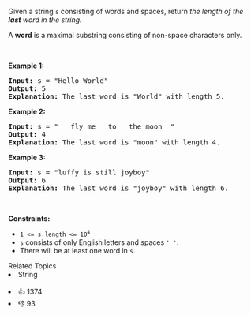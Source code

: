 <p>Given a string <code>s</code> consisting of words and spaces, return <em>the length of the <strong>last</strong> word in the string.</em></p>

<p>A <strong>word</strong> is a maximal substring consisting of non-space characters only.</p>

<p>&nbsp;</p> 
<p><strong>Example 1:</strong></p>

<pre>
<strong>Input:</strong> s = "Hello World"
<strong>Output:</strong> 5
<strong>Explanation:</strong> The last word is "World" with length 5.
</pre>

<p><strong>Example 2:</strong></p>

<pre>
<strong>Input:</strong> s = "   fly me   to   the moon  "
<strong>Output:</strong> 4
<strong>Explanation:</strong> The last word is "moon" with length 4.
</pre>

<p><strong>Example 3:</strong></p>

<pre>
<strong>Input:</strong> s = "luffy is still joyboy"
<strong>Output:</strong> 6
<strong>Explanation:</strong> The last word is "joyboy" with length 6.
</pre>

<p>&nbsp;</p> 
<p><strong>Constraints:</strong></p>

<ul> 
 <li><code>1 &lt;= s.length &lt;= 10<sup>4</sup></code></li> 
 <li><code>s</code> consists of only English letters and spaces <code>' '</code>.</li> 
 <li>There will be at least one word in <code>s</code>.</li> 
</ul>

<div><div>Related Topics</div><div><li>String</li></div></div><br><div><li>👍 1374</li><li>👎 93</li></div>